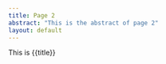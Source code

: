 ```yaml
---
title: Page 2
abstract: "This is the abstract of page 2"
layout: default
---
```

This is {{title}}
